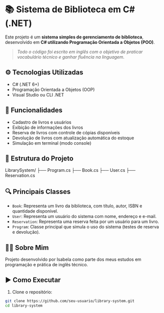 # 📚 Sistema de Biblioteca em C# (.NET)

Este projeto é um **sistema simples de gerenciamento de biblioteca**, desenvolvido em **C# utilizando Programação Orientada a Objetos (POO)**.

> *Todo o código foi escrito em inglês com o objetivo de praticar vocabulário técnico e ganhar fluência na linguagem.*

## ⚙️ Tecnologias Utilizadas

- C# (.NET 6+)
- Programação Orientada a Objetos (OOP)
- Visual Studio ou CLI .NET

## 📌 Funcionalidades

- Cadastro de livros e usuários
- Exibição de informações dos livros
- Reserva de livros com controle de cópias disponíveis
- Devolução de livros com atualização automática do estoque
- Simulação em terminal (modo console)

## 📁 Estrutura do Projeto

LibrarySystem/
├── Program.cs
├── Book.cs
├── User.cs
├── Reservation.cs


## 🔍 Principais Classes

- `Book`: Representa um livro da biblioteca, com título, autor, ISBN e quantidade disponível.
- `User`: Representa um usuário do sistema com nome, endereço e e-mail.
- `Reservation`: Representa uma reserva feita por um usuário para um livro.
- `Program`: Classe principal que simula o uso do sistema (testes de reserva e devolução).

## 👩‍💻 Sobre Mim
Projeto desenvolvido por Isabela como parte dos meus estudos em programação e prática de inglês técnico.

## ▶️ Como Executar

1. Clone o repositório:

```bash
git clone https://github.com/seu-usuario/library-system.git
cd library-system
